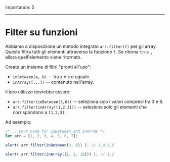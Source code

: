 importance: 5

---

# Filter su funzioni

Abbiamo a disposizione un metodo integrato `arr.filter(f)` per gli array. Questo filtra tutti gli elementi attraverso la funzione `f`. Se ritorna `true `, allora quell'elemento viene ritornato.

Create un insieme di filtri "pronti all'uso":

- `inBetween(a, b)` -- tra `a` e `b` o uguale.
- `inArray([...])` -- contenuto nell'array.

Il loro utilizzo dovrebbe essere:

- `arr.filter(inBetween(3,6))` -- seleziona solo i valori compresi tra 3 e 6.
- `arr.filter(inArray([1,2,3]))` -- seleziona solo gli elementi che corrispondono a `[1,2,3]`.

Ad esempio:

```js
/* .. your code for inBetween and inArray */
let arr = [1, 2, 3, 4, 5, 6, 7];

alert( arr.filter(inBetween(3, 6)) ); // 3,4,5,6

alert( arr.filter(inArray([1, 2, 10])) ); // 1,2
```

